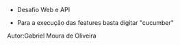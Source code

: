 - Desafio Web e API

- Para a execução das features basta digitar "cucumber"

Autor:Gabriel Moura de Oliveira
